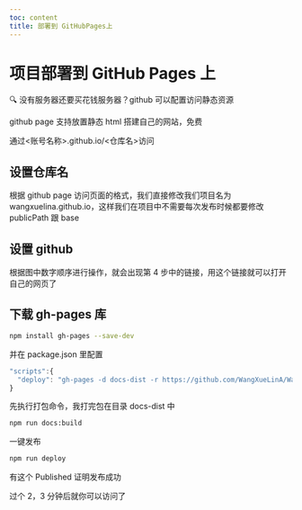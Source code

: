 ```yaml
---
toc: content
title: 部署到 GitHubPages上
---
```


# 项目部署到 GitHub Pages 上

🔍 没有服务器还要买花钱服务器？github 可以配置访问静态资源

github page 支持放置静态 html 搭建自己的网站，免费

通过<账号名称>.github.io/<仓库名>访问

## 设置仓库名

根据 github page 访问页面的格式，我们直接修改我们项目名为 wangxuelina.github.io，这样我们在项目中不需要每次发布时候都要修改 publicPath 跟 base

<ImagePreview src="/images/other/image6.jpg"></ImagePreview>

## 设置 github

<ImagePreview src="/images/other/image5.jpg"></ImagePreview>

根据图中数字顺序进行操作，就会出现第 4 步中的链接，用这个链接就可以打开自己的网页了

## 下载 gh-pages 库

```bash
npm install gh-pages --save-dev
```

并在 package.json 里配置

```js
"scripts":{
  "deploy": "gh-pages -d docs-dist -r https://github.com/WangXueLinA/WangXueLinA.github.io.git -b gh-pages"
}
```

先执行打包命令，我打完包在目录 docs-dist 中

```bash
npm run docs:build
```

一键发布

```bash
npm run deploy
```

有这个 Published 证明发布成功

<ImagePreview src="/images/other/image7.jpg"></ImagePreview>

过个 2，3 分钟后就你可以访问了

<ImagePreview src="/images/other/image8.jpg"></ImagePreview>
